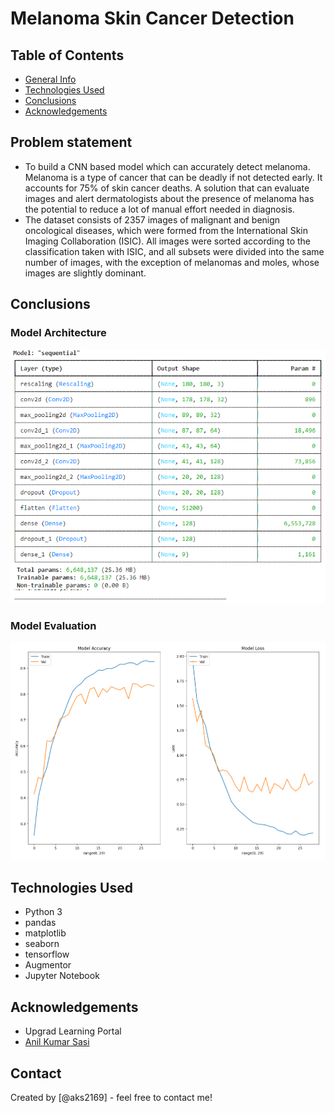 # Melanoma Skin Cancer Detection

## Table of Contents
* [General Info](#general-information)
* [Technologies Used](#technologies-used)
* [Conclusions](#conclusions)
* [Acknowledgements](#acknowledgements)

## Problem statement
- To build a CNN based model which can accurately detect melanoma. Melanoma is a type of cancer that can be deadly if not detected early. It accounts for 75% of skin cancer deaths. A solution that can evaluate images and alert dermatologists about the presence of melanoma has the potential to reduce a lot of manual effort needed in diagnosis.
- The dataset consists of 2357 images of malignant and benign oncological diseases, which were formed from the International Skin Imaging Collaboration (ISIC). All images were sorted according to the classification taken with ISIC, and all subsets were divided into the same number of images, with the exception of melanomas and moles, whose images are slightly dominant.

## Conclusions

### Model Architecture
![Model Arch](/Images/ModelArch.png)

### Model Evaluation
![ModelEvaluation](/Images/ModelCurves.png)

## Technologies Used
- Python 3
- pandas
- matplotlib
- seaborn
- tensorflow
- Augmentor
- Jupyter Notebook

## Acknowledgements
- Upgrad Learning Portal
- [Anil Kumar Sasi](https://github.com/aks2169/)

## Contact
Created by [@aks2169] - feel free to contact me!
